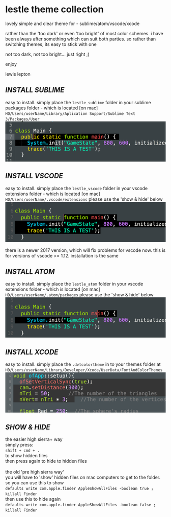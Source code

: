 # lestle theme collection
lovely simple and clear theme for - sublime/atom/vscode/xcode

rather than the 'too dark' or even 'too bright' of most color schemes. i have been always after something which can suit both parties.
so rather than switching themes, its easy to stick with one

not too dark, not too bright... just right ;)

enjoy

lewis lepton

***INSTALL SUBLIME***
---
easy to install. simply place the `lestle_sublime` folder in your sublime packages folder - which is located [on mac]
`HD/Users/userName/Library/Aplication Support/Sublime Text 3/Packages/User`
![image](sublime.png)

***INSTALL VSCODE***
---
easy to install. simply place the `lestle_vscode` folder in your vscode extensions folder - which is located [on mac]
`HD/Users/userName/.vscode/extensions`
please use the 'show & hide' below
![image](vscode.png)

there is a newer 2017 version, which will fix problems for vscode now. this is for versions of vscode >= 1.12. installation is the same

***INSTALL ATOM***
---
easy to install. simply place the `lestle_atom` folder in your vscode extensions folder - which is located [on mac]
`HD/Users/userName/.atom/packages`
please use the 'show & hide' below
![image](atom.png)

***INSTALL XCODE***
---
easy to install. simply place the `.dvtcolortheme` in to your themes folder at
`HD/Users/userName/Library/Developer/Xcode/UserData/FontAndColorThemes`
![image](xcode.png)

***SHOW & HIDE***
---
the easier high sierra+ way<br>
simply press:<br>
```shift + cmd + .```<br>
to show hidden files<br>
then press again to hide to hidden files<br>
<br>
the old 'pre high sierra way'<br>
you will have to 'show' hidden files on mac computers to get to the folder. so you can use this to show<br>
```defaults write com.apple.finder AppleShowAllFiles -boolean true ; killall Finder```<br>
then use this to hide again<br>
```defaults write com.apple.finder AppleShowAllFiles -boolean false ; killall Finder```
